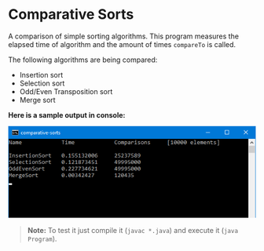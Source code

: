 Comparative Sorts
========

A comparison of simple sorting algorithms. This program measures the elapsed time of algorithm and the amount of times `compareTo` is called.

The following algorithms are being compared:

* Insertion sort
* Selection sort
* Odd/Even Transposition sort
* Merge sort

**Here is a sample output in console:**

![sample console output](assets/sampleOutput.png)

> **Note:** To test it just compile it (`javac *.java`) and execute it (`java Program`).
